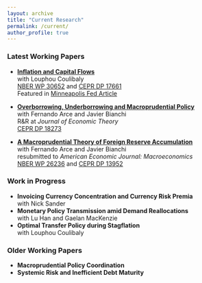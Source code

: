 ```yaml
---
layout: archive
title: "Current Research"
permalink: /current/
author_profile: true
---
```


### Latest Working Papers
* **[Inflation and Capital Flows](../files/InflationCF.pdf)**\
  with Louphou Coulibaly\
  [NBER WP 30652](https://www.nber.org/papers/w30652) and [CEPR DP 17661](https://cepr.org/publications/dp17661)\
  Featured in [Minneapolis Fed Article](https://www.minneapolisfed.org/article/2023/do-international-investment-flows-undermine-the-fight-against-inflation)
  
* **[Overborrowing, Underborrowing and Macroprudential Policy](../files/OverUnderBorrowing.pdf)**\
  with Fernando Arce and Javier Bianchi\
  R&R at *Journal of Economic Theory*\
  [CEPR DP 18273](https://cepr.org/publications/dp18273)
  
* **[A Macroprudential Theory of Foreign Reserve Accumulation](../files/Reserves_macropru_AEJ_Macro_Revision.pdf)**\
  with Fernando Arce and Javier Bianchi\
  resubmitted to *American Economic Journal: Macroeconomics*\
  [NBER WP 26236](https://www.nber.org/papers/w26236) and [CEPR DP 13952](https://cepr.org/publications/dp13952)
  

### Work in Progress
* **Invoicing Currency Concentration and Currency Risk Premia**\
  with Nick Sander
* **Monetary Policy Transmission amid Demand Reallocations**\
  with Lu Han and Gaelan MacKenzie
* **Optimal Transfer Policy during Stagflation**\
  with Louphou Coulibaly

### Older Working Papers
* **Macroprudential Policy Coordination**
* **Systemic Risk and Inefficient Debt Maturity**


<!---
{% if author.googlescholar %}
  You can also find my articles on <u><a href="{{author.googlescholar}}">my Google Scholar profile</a>.</u>
{% endif %}

{% include base_path %}

{% for post in site.publications reversed %}
  {% include archive-single.html %}
{% endfor %}
-->
